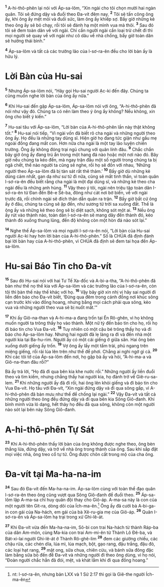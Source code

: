 <sup><b>1</b></sup> A-hi-thô-phên lại nói với Áp-sa-lôm, “Xin ngài cho tôi chọn mười hai ngàn quân. Tôi sẽ đứng dậy và đuổi theo Đa-vít đêm nay. <sup><b>2</b></sup> Tôi sẽ tấn công ông ấy, khi ông ấy mệt mỏi và đuối sức, làm ông ấy khiếp sợ. Bấy giờ những kẻ theo ông ấy sẽ bỏ chạy, rồi tôi sẽ đánh hạ một mình vua mà thôi. <sup><b>3</b></sup> Sau đó tôi sẽ đem toàn dân về với ngài. Chỉ cần người ngài cần loại trừ chết đi thì mọi người sẽ quay về với ngài như cô dâu về nhà chồng, bấy giờ toàn dân sẽ hưởng thái bình.”

<sup><b>4</b></sup> Áp-sa-lôm và tất cả các trưởng lão của I-sơ-ra-ên đều cho lời bàn ấy là hữu lý.

# Lời Bàn của Hu-sai
<sup><b>5</b></sup> Nhưng Áp-sa-lôm nói, “Hãy gọi Hu-sai người Ạc-ki đến đây. Chúng ta cũng muốn nghe lời bàn của ông ấy nữa.”

<sup><b>6</b></sup> Khi Hu-sai đến gặp Áp-sa-lôm, Áp-sa-lôm nói với ông, “A-hi-thô-phên đã nói như vậy đó. Chúng ta có nên làm theo ý ông ấy không? Nếu không, xin ông cho biết ý kiến.”

<sup><b>7</b></sup> Hu-sai tâu với Áp-sa-lôm, “Lời bàn của A-hi-thô-phên lần này thật không tốt.” <sup><b>8</b></sup> Hu-sai nói tiếp, “Vì ngài vốn đã biết rõ cha ngài và những người theo ông ấy. Họ đều là những tay dũng sĩ. Hiện giờ họ đang tức giận như gấu mẹ ngoài đồng đang mất con. Hơn nữa cha ngài là một tay lão luyện chiến trường. Ông ấy không đóng trại ngủ chung với quân lính đâu. <sup><b>9</b></sup> Chắc chắn bây giờ ông ấy đang trú ẩn trong một hang đá nào hoặc một nơi nào đó. Bây giờ nếu chúng ta kéo đến, mà ngay trận đầu một số người trong chúng ta bị ngã chết, thế nào người ta cũng sẽ nghe, rồi họ sẽ đồn với nhau, ‘Những người theo Áp-sa-lôm đã bị tàn sát rất thê thảm.’ <sup><b>10</b></sup> Bấy giờ dù những kẻ dũng cảm nhất, gan dạ như sư tử đi nữa, cũng sẽ mất tinh thần, vì toàn quân I-sơ-ra-ên đều biết rằng cha ngài là một đại dũng sĩ, và những kẻ theo cha ngài đều là những anh hùng. <sup><b>11</b></sup> Vậy theo ý tôi, ngài nên triệu tập toàn dân I-sơ-ra-ên từ Đan đến Bê-e Sê-ba, đông như cát nơi bờ biển, về với ngài trước đã, rồi chính ngài sẽ đích thân dẫn quân ra trận. <sup><b>12</b></sup> Bấy giờ bất cứ ông ấy ở đâu, chúng ta cũng sẽ ập đến, như sương từ trời sa xuống đất. Thế là ông ấy và những kẻ theo ông sẽ bị diệt sạch, không sót một ai. <sup><b>13</b></sup> Nếu ông ấy rút vào thành nào, toàn dân I-sơ-ra-ên sẽ mang dây đến thành đó, kéo thành đó xuống thung lũng, đến độ không còn một hòn đá nào sót lại.”

<sup><b>14</b></sup> Nghe thế Áp-sa-lôm và mọi người I-sơ-ra-ên nói, “Lời bàn của Hu-sai người Ạc-ki hay hơn lời bàn của A-hi-thô-phên.” Số là CHÚA đã định đánh bại lời bàn hay của A-hi-thô-phên, vì CHÚA đã định sẽ đem tai họa đến Áp-sa-lôm.

# Hu-sai Báo Tin cho Đa-vít
<sup><b>15</b></sup> Sau đó Hu-sai nói với hai Tư Tế Xa-đốc và A-bi-a-tha, “A-hi-thô-phên đã bàn như thế nọ thế kia với Áp-sa-lôm và các trưởng lão của I-sơ-ra-ên, còn tôi thì bàn thế này thế khác với họ. <sup><b>16</b></sup> Vậy bây giờ xin nhị vị hãy sai người đi liền đến báo cho Đa-vít biết, ‘Đừng qua đêm trong cánh đồng nơi khúc sông cạn trước khi vào đồng hoang, nhưng bằng mọi cách phải qua sông, kẻo vua và những người theo vua sẽ bị nuốt mất.’”

<sup><b>17</b></sup> Khi ấy Giô-na-than và A-hi-ma-a đang trốn tại Ên Rô-ghên, vì họ không muốn người ta trông thấy họ vào thành. Một nữ tỳ đến báo tin cho họ, rồi họ đi báo tin cho Vua Đa-vít. <sup><b>18</b></sup> Tuy nhiên có một cậu bé trông thấy họ và đi báo cho Áp-sa-lôm hay. Nhưng hai người đã lẹ làng ra đi và đến nhà một người kia tại Ba-hu-rim. Người ấy có một cái giếng ở giữa sân. Hai ông bèn xuống dưới giếng ấy trốn. <sup><b>19</b></sup> Vợ ông ấy lấy một tấm trải, phủ ngang trên miệng giếng, rồi rải lúa lên trên như thể để phơi. Chẳng ai nghi ngờ gì cả. <sup><b>20</b></sup> Khi các tôi tớ của Áp-sa-lôm đến nơi, họ gặp bà ấy và hỏi, “A-hi-ma-a và Giô-na-than đâu rồi?”

Bà ấy trả lời, “Họ đã đi qua bên kia khe nước rồi.” Những người ấy liền đuổi theo và tìm kiếm, nhưng chẳng thấy hai người kia, họ đành trở về Giê-ru-sa-lem. <sup><b>21</b></sup> Khi những người ấy đã đi rồi, hai ông lên khỏi giếng và đi báo tin cho Vua Đa-vít. Họ tâu với Đa-vít, “Xin ngài đứng dậy và đi qua sông gấp, vì A-hi-thô-phên đã bàn mưu như thế để chống lại ngài.” <sup><b>22</b></sup> Vậy Đa-vít và tất cả những người theo ông đều đứng dậy và đi qua bên kia Sông Giô-đanh. Khi bình minh vừa ló dạng, hết thảy họ đều đã qua sông, không còn một người nào sót lại bên này Sông Giô-đanh.

# A-hi-thô-phên Tự Sát
<sup><b>23</b></sup> Khi A-hi-thô-phên thấy lời bàn của ông không được nghe theo, ông bèn thắng lừa, đứng dậy, và trở về nhà ông trong thành của ông. Sau khi sắp đặt mọi việc nhà, ông treo cổ tự tử. Ông được chôn cất trong mộ của cha ông.

# Đa-vít tại Ma-ha-na-im
<sup><b>24</b></sup> Sau đó Đa-vít đến Ma-ha-na-im. Áp-sa-lôm cùng với toàn thể đạo quân I-sơ-ra-ên theo ông cũng vượt qua Sông Giô-đanh để đuổi theo. <sup><b>25</b></sup> Áp-sa-lôm lập A-ma-sa chỉ huy quân đội thay cho Giô-áp. A-ma-sa này là con của một người tên Gít-ra, dòng dõi của Ích-ma-ên.[^1] Ông ấy đã cưới bà A-bi-ga-in con gái của Na-hách, em gái của bà Xê-ru-gia mẹ của Giô-áp. <sup><b>26</b></sup> Quân I-sơ-ra-ên và Áp-sa-lôm hạ trại trong xứ Ghi-lê-át.

<sup><b>27</b></sup> Khi Đa-vít vừa đến Ma-ha-na-im, Sô-bi con trai Na-hách từ thành Ráp-ba của dân Am-môn, cùng Ma-kia con trai Am-mi-ên từ Thành Lô Đê-ba, và Bát-xi-lai người Ghi-lê-át ở Thành Rô-ghê-lim <sup><b>28</b></sup> đem các giường chiếu, các chậu rửa, các chén dĩa, lúa mì, lúa mạch, bột, gạo rang, đậu trắng, đậu đỏ, các loại hạt rang, <sup><b>29</b></sup> mật ong, sữa chua, chiên cừu, và bánh sữa đông đặc làm bằng sữa bò đến để Đa-vít và những người đi theo ông dùng, vì họ nói, “Đoàn người chắc hẳn đã đói, mệt, và khát lắm khi đi qua đồng hoang.”

[^1]: nt: I-sơ-ra-ên, nhưng bản LXX và 1 Sử 2:17 thì gọi là Giê-the người Ích-ma-ên
